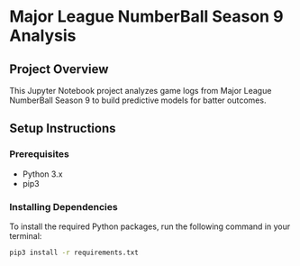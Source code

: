 # Major League NumberBall Season 9 Analysis

## Project Overview
This Jupyter Notebook project analyzes game logs from Major League NumberBall Season 9 to build predictive models for batter outcomes.

## Setup Instructions

### Prerequisites
- Python 3.x
- pip3

### Installing Dependencies
To install the required Python packages, run the following command in your terminal:

```bash
pip3 install -r requirements.txt

